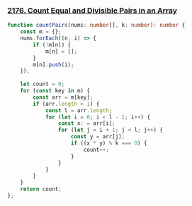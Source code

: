 ### [2176. Count Equal and Divisible Pairs in an Array](https://leetcode.com/problems/count-equal-and-divisible-pairs-in-an-array/)
```typescript
function countPairs(nums: number[], k: number): number {
    const m = {};
    nums.forEach((n, i) => {
        if (!m[n]) {
            m[n] = [];
        }
        m[n].push(i);
    });
    
    let count = 0;
    for (const key in m) {
        const arr = m[key];
        if (arr.length > 1) {
            const l = arr.length;
            for (let i = 0; i < l - 1; i++) {
                const x: = arr[i];
                for (let j = i + 1; j < l; j++) {
                    const y = arr[j];
                    if ((x * y) % k === 0) {
                        count++;
                    }
                }
            }
        }
    }
    return count;
};
```
